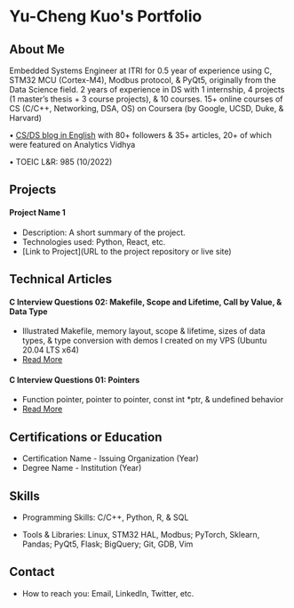 
# Yu-Cheng Kuo's Portfolio

## About Me
Embedded Systems Engineer at ITRI for 0.5 year of experience using C, STM32 MCU (Cortex-M4), Modbus protocol, & PyQt5, originally from the Data Science field. 2 years of experience in DS with 1 internship, 4 projects (1 master’s thesis + 3 course projects), & 10 courses. 15+ online courses of CS (C/C++, Networking, DSA, OS) on Coursera (by Google, UCSD, Duke, & Harvard)

• [CS/DS blog in English](https://medium.com/@yc-kuo) with 80+ followers & 35+ articles, 20+ of which were featured on Analytics Vidhya

• TOEIC L&R: 985 (10/2022)

## Projects
#### Project Name 1
- Description: A short summary of the project.
- Technologies used: Python, React, etc.
- [Link to Project](URL to the project repository or live site)


## Technical Articles
#### C Interview Questions 02: Makefile, Scope and Lifetime, Call by Value, & Data Type
- Illustrated Makefile, memory layout, scope & lifetime, sizes of data types, & type conversion with demos I created on my VPS (Ubuntu 20.04 LTS x64)
- [Read More](https://medium.com/@yc-kuo/c-interview-questions-02-makefile-scope-and-lifetime-call-by-value-data-type-f79ccea0af74)

#### C Interview Questions 01: Pointers
- Function pointer, pointer to pointer, const int *ptr, & undefined behavior
- [Read More](https://yc-kuo.medium.com/c-interview-questions-01-pointer-c35df76f5252)


## Certifications or Education
- Certification Name - Issuing Organization (Year)
- Degree Name - Institution (Year)

## Skills
- Programming Skills: C/C++, Python, R, & SQL

- Tools & Libraries: Linux, STM32 HAL, Modbus; PyTorch, Sklearn, Pandas; PyQt5, Flask; BigQuery; Git, GDB, Vim

## Contact
- How to reach you: Email, LinkedIn, Twitter, etc.

